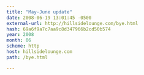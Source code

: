 ```yaml
---
title: "May-June update"
date: 2008-06-19 13:01:45 -0500
external-url: http://hillsidelounge.com/bye.html
hash: 69a6f9a7c7aa9c8d347966b2cd50b574
year: 2008
month: 06
scheme: http
host: hillsidelounge.com
path: /bye.html

---
```



